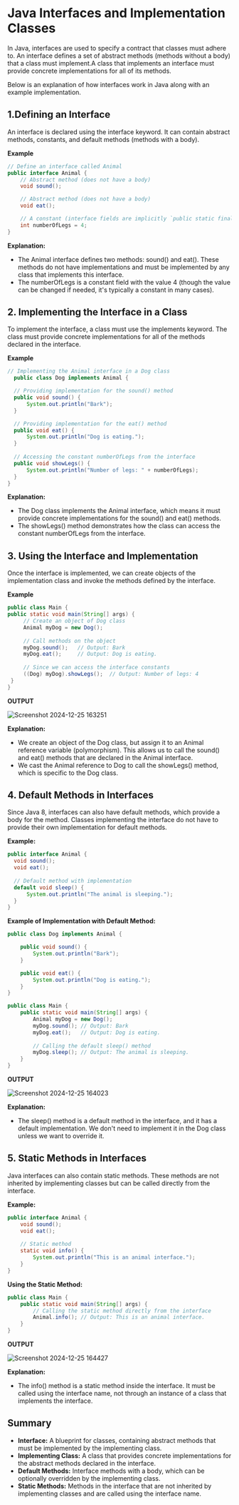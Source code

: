 # Java Interfaces and Implementation Classes

In Java, interfaces are used to specify a contract that classes must adhere to. An interface defines a set of abstract methods (methods without a body) that a class must implement.A class that implements an
interface must provide concrete implementations for all of its methods.

Below is an explanation of how interfaces work in Java along with an example implementation.

## 1.Defining an Interface

An interface is declared using the interface keyword. It can contain abstract methods, constants, and default methods (methods with a body).

**Example**
```java
// Define an interface called Animal
public interface Animal {
    // Abstract method (does not have a body)
    void sound();

    // Abstract method (does not have a body)
    void eat();

    // A constant (interface fields are implicitly `public static final`)
    int numberOfLegs = 4;
}
```
 **Explanation:**
  - The Animal interface defines two methods: sound() and eat(). These methods do not have implementations and must be implemented by any class that implements this interface.
  - The numberOfLegs is a constant field with the value 4 (though the value can be changed if needed, it's typically a constant in many cases).

## 2. Implementing the Interface in a Class
   
   To implement the interface, a class must use the implements keyword. The class must provide concrete implementations for all of the methods declared in the interface.

  **Example**
  ```java
  // Implementing the Animal interface in a Dog class
    public class Dog implements Animal {

    // Providing implementation for the sound() method
    public void sound() {
        System.out.println("Bark");
    }

    // Providing implementation for the eat() method
    public void eat() {
        System.out.println("Dog is eating.");
    }
    
    // Accessing the constant numberOfLegs from the interface
    public void showLegs() {
        System.out.println("Number of legs: " + numberOfLegs);
    }
}
```
**Explanation:**
 - The Dog class implements the Animal interface, which means it must provide concrete implementations for the sound() and eat() methods.
 - The showLegs() method demonstrates how the class can access the constant numberOfLegs from the interface.

## 3. Using the Interface and Implementation
    
   Once the interface is implemented, we can create objects of the implementation class and invoke the methods defined by the interface.

   **Example** 
   ```java
   public class Main {
   public static void main(String[] args) {
        // Create an object of Dog class
        Animal myDog = new Dog();
        
        // Call methods on the object
        myDog.sound();   // Output: Bark
        myDog.eat();     // Output: Dog is eating.
        
        // Since we can access the interface constants
        ((Dog) myDog).showLegs();  // Output: Number of legs: 4
    }
}
```
**OUTPUT**

 ![Screenshot 2024-12-25 163251](https://github.com/user-attachments/assets/fd3a45db-dc42-4c25-bc21-181788a406a7)

**Explanation:**
 - We create an object of the Dog class, but assign it to an Animal reference variable (polymorphism). This allows us to call the sound() and eat() methods that are declared in the Animal interface.
 - We cast the Animal reference to Dog to call the showLegs() method, which is specific to the Dog class. 

## 4. Default Methods in Interfaces  
   Since Java 8, interfaces can also have default methods, which provide a body for the method. Classes implementing the interface do not have to provide their own implementation for default methods.

  **Example:**
  ```java
public interface Animal {
    void sound();
    void eat();
    
    // Default method with implementation
    default void sleep() {
        System.out.println("The animal is sleeping.");
    }
}
```
**Example of Implementation with Default Method:**
```java
public class Dog implements Animal {

    public void sound() {
        System.out.println("Bark");
    }

    public void eat() {
        System.out.println("Dog is eating.");
    }
}

public class Main {
    public static void main(String[] args) {
        Animal myDog = new Dog();
        myDog.sound(); // Output: Bark
        myDog.eat();   // Output: Dog is eating.
        
        // Calling the default sleep() method
        myDog.sleep(); // Output: The animal is sleeping.
    }
}
```

**OUTPUT**

![Screenshot 2024-12-25 164023](https://github.com/user-attachments/assets/59a1a89b-4f2b-4dc1-95a5-47c8132e5bbd)

**Explanation:**
 - The sleep() method is a default method in the interface, and it has a default implementation. We don't need to implement it in the Dog class unless we want to override it.

## 5. Static Methods in Interfaces

   Java interfaces can also contain static methods. These methods are not inherited by implementing classes but can be called directly from the interface.

**Example:**
```java
public interface Animal {
    void sound();
    void eat();
    
    // Static method
    static void info() {
        System.out.println("This is an animal interface.");
    }
}
```
**Using the Static Method:**
```java
public class Main {
    public static void main(String[] args) {
        // Calling the static method directly from the interface
        Animal.info(); // Output: This is an animal interface.
    }
}
```

**OUTPUT**

![Screenshot 2024-12-25 164427](https://github.com/user-attachments/assets/1bc68a99-14ce-490e-8c0f-8d86917c9f08)

**Explanation:**
 - The info() method is a static method inside the interface. It must be called using the interface name, not through an instance of a class that implements the interface.

## Summary
 - **Interface:** A blueprint for classes, containing abstract methods that must be implemented by the implementing class.
 - **Implementing Class:** A class that provides concrete implementations for the abstract methods declared in the interface.
 - **Default Methods:** Interface methods with a body, which can be optionally overridden by the implementing class.
 - **Static Methods:** Methods in the interface that are not inherited by implementing classes and are called using the interface name.
   
